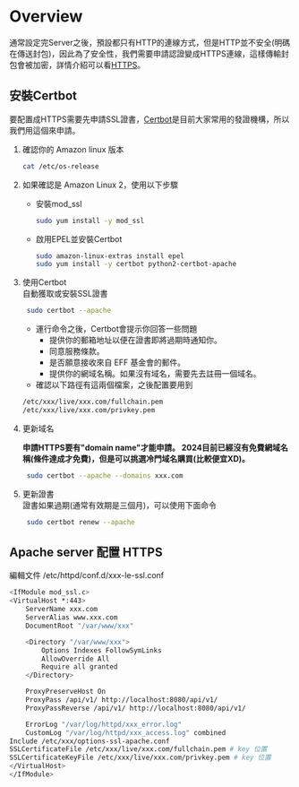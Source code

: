 # Overview

通常設定完Server之後，預設都只有HTTP的連線方式，但是HTTP並不安全(明碼在傳送封包)，因此為了安全性，我們需要申請認證變成HTTPS連線，這樣傳輸封包會被加密，詳情介紹可以看[HTTPS](https://en.wikipedia.org/wiki/HTTPS)。

## 安裝Certbot

要配置成HTTPS需要先申請SSL證書，[Certbot](https://certbot.eff.org/)是目前大家常用的發證機構，所以我們用這個來申請。

1. 確認你的 Amazon linux 版本
	```sh
	cat /etc/os-release
	```

2. 如果確認是 Amazon Linux 2，使用以下步驟
	 - 安裝mod_ssl
		 ```sh
		 sudo yum install -y mod_ssl
		 ```
	 - 啟用EPEL並安裝Certbot
		 ```sh
		 sudo amazon-linux-extras install epel
		 sudo yum install -y certbot python2-certbot-apache
		 ```

3. 使用Certbot  
自動獲取或安裝SSL證書

	```sh
	 sudo certbot --apache
	```
	- 運行命令之後，Certbot會提示你回答一些問題
		- 提供你的郵箱地址以便在證書即將過期時通知你。
		- 同意服務條款。
		- 是否願意接收來自 EFF 基金會的郵件。
		- 提供你的網域名稱。如果沒有域名，需要先去註冊一個域名。
	- 確認以下路徑有這兩個檔案，之後配置要用到

	```sh
	/etc/xxx/live/xxx.com/fullchain.pem
	/etc/xxx/live/xxx.com/privkey.pem
	```

4. 更新域名

	**申請HTTPS要有"domain name"才能申請。 2024目前已經沒有免費網域名稱(條件達成才免費)，但是可以挑選冷門域名購買(比較便宜XD)。**

	```sh
	 sudo certbot --apache --domains xxx.com
	```

5. 更新證書  
 證書如果過期(通常有效期是三個月)，可以使用下面命令
	```sh
	 sudo certbot renew --apache
	```
 
## Apache server 配置 HTTPS  
     
編輯文件 /etc/httpd/conf.d/xxx-le-ssl.conf

```sh
<IfModule mod_ssl.c>
<VirtualHost *:443>
    ServerName xxx.com
    ServerAlias www.xxx.com
    DocumentRoot "/var/www/xxx"

    <Directory "/var/www/xxx">
        Options Indexes FollowSymLinks
        AllowOverride All
        Require all granted
    </Directory>

    ProxyPreserveHost On
    ProxyPass /api/v1/ http://localhost:8080/api/v1/   
    ProxyPassReverse /api/v1/ http://localhost:8080/api/v1/

    ErrorLog "/var/log/httpd/xxx_error.log"
    CustomLog "/var/log/httpd/xxx_access.log" combined
Include /etc/xxx/options-ssl-apache.conf
SSLCertificateFile /etc/xxx/live/xxx.com/fullchain.pem # key 位置
SSLCertificateKeyFile /etc/xxx/live/xxx.com/privkey.pem # key 位置
</VirtualHost>
</IfModule>
```